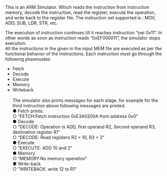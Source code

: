 This is an ARM Simulator. Which reads the instruction from instruction memory, decode
the instruction, read the register, execute the operation, and write back to the register file.
The instruction set supported is : MOV, ADD, SUB, LDR, STR, etc. 
<br/>

The execution of instruction continues till it reaches instruction “swi 0x11”. In other words as
soon as instruction reads “0xEF000011”, the simulator stops execution.<br/>
All the instructions in the given in the input MEM file are executed as per the functional
behavior of the instructions. Each instruction must go through the following phasmustes:<br/>
- Fetch<br/>
- Decode<br/>
- Execute<br/>
- Memory<br/>
- Writeback<br/><br/>
The simulator also prints messages for each stage, for example for the third instruction
above following messages are printed.<br/>
● Fetch prints:<br/>
○ “FETCH:Fetch instruction 0xE3A0200A from address 0x0”<br/>
● Decode<br/>
○ “DECODE: Operation is ADD, first operand R2, Second operand R3,
destination register R1”<br/>
○ “DECODE: Read registers R2 = 10, R3 = 2”<br/>
● Execute<br/>
○ “EXECUTE: ADD 10 and 2”<br/>
● Memory<br/>
○ “MEMORY:No memory operation”<br/>
● Write-back<br/>
○ “WRITEBACK: write 12 to R1”<br/>
